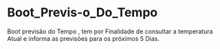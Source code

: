 # Boot_Previs-o_Do_Tempo
Boot previsão do Tempo , tem por Finalidade de consultar a temperatura Atual e informa as previsões para os próximos 5 Dias.
